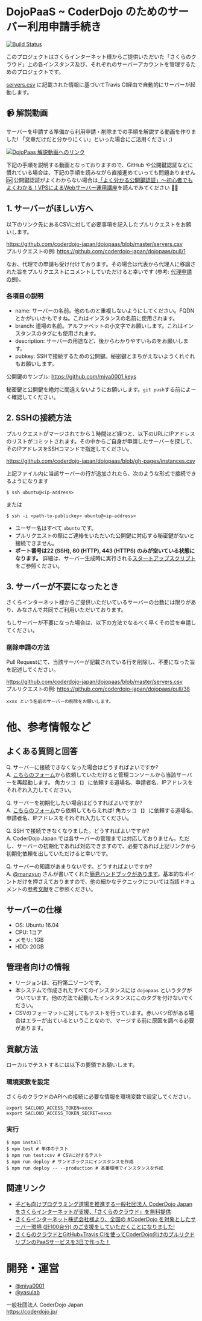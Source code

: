 # DojoPaaS ~ CoderDojo のためのサーバー利用申請手続き

[![Build Status](https://travis-ci.org/coderdojo-japan/dojopaas.svg?branch=master)](https://travis-ci.org/coderdojo-japan/dojopaas)

このプロジェクトはさくらインターネット様からご提供いただいた「さくらのクラウド」上の各インスタンス及び、それぞれのサーバーアカウントを管理するためのプロジェクトです。

[servers.csv](https://github.com/coderdojo-japan/dojopaas/blob/master/servers.csv) に記載された情報に基づいてTravis CI経由で自動的にサーバーが起動します。

## 📹 解説動画

サーバーを申請する準備から利用申請・削除までの手順を解説する動画を作りました! 「文章だけだと分かりにくい」といった場合にご活用ください ;)

[![DojoPaas 解説動画へのリンク](https://raw.githubusercontent.com/coderdojo-japan/dojopaas/master/img/youtube-thumbnail.png)](https://www.youtube.com/playlist?list=PL94GDfaSQTmIHQUGK2OKuXNk_QFs6_NTV)

下記の手順を説明する動画となっておりますので、GitHub や公開鍵認証などに慣れている場合は、下記の手順を読みながら直接進めていっても問題ありません 🆗 公開鍵認証がよくわからない場合は[「よく分かる公開鍵認証」～初心者でもよくわかる！VPSによるWebサーバー運用講座](https://knowledge.sakura.ad.jp/3543/)を読んでみてください 📑👀

## 1. サーバーがほしい方へ

以下のリンク先にあるCSVに対して必要事項を記入したプルリクエストをお願いします。

https://github.com/coderdojo-japan/dojopaas/blob/master/servers.csv   
プルリクエストの例: https://github.com/coderdojo-japan/dojopaas/pull/1

なお、代理での申請も受け付けております。その場合は代表から代理人に移譲された旨をプルリクエストにコメントしていただけると幸いです (参考: [代理申請の例](https://github.com/coderdojo-japan/dojopaas/pull/45))。

### 各項目の説明

* name: サーバーの名前。他のものと重複しないようにしてください。FQDNとかがいいかもですね。これはインスタンスの名前に使用されます。
* branch: 道場の名前。アルファベットの小文字でお願いします。これはインスタンスのタグにも使用されます。
* description: サーバーの用途など、後からわかりやすいものをお願いします。
* pubkey: SSHで接続するための公開鍵。秘密鍵とまちがえないようくれぐれもお願いします。

公開鍵のサンプル: https://github.com/miya0001.keys

秘密鍵と公開鍵を絶対に間違えないようにお願いします。`git push`する前によーく確認してください。

## 2. SSHの接続方法

プルリクエストがマージされてから１時間ほど経つと、以下のURLにIPアドレスのリストがコミットされます。その中からご自身が申請したサーバーを探して、そのIPアドレスをSSHコマンドで指定してください。

https://github.com/coderdojo-japan/dojopaas/blob/gh-pages/instances.csv

上記ファイル内に当該サーバーの行が追加されたら、次のような形式で接続できるようになります

```
$ ssh ubuntu@<ip-address>
```

または

```
$ ssh -i <path-to-publickey> ubuntu@<ip-address>
```

* ユーザー名はすべて `ubuntu` です。
* プルリクエストの際にご連絡をいただいた公開鍵に対応する秘密鍵がないと接続できません。
* **ポート番号は22 (SSH), 80 (HTTP), 443 (HTTPS) のみが空いている状態になります。** 詳細は、サーバー生成時に実行される[スタートアップスクリプト](https://github.com/coderdojo-japan/dojopaas/blob/master/startup-scripts/112900928939)をご参照ください。

## 3. サーバーが不要になったとき

さくらインターネット様からご提供いただいているサーバーの台数には限りがあり、みなさんで共同でご利用いただいております。

もしサーバーが不要になった場合は、以下の方法でなるべく早くその旨を申請してください。

### 削除申請の方法

Pull Requestにて、当該サーバーが記載されている行を削除し、不要になった旨を記述してください。

https://github.com/coderdojo-japan/dojopaas/blob/master/servers.csv   
プルリクエストの例: https://github.com/coderdojo-japan/dojopaas/pull/38

```
xxxx という名前のサーバーの削除をお願いします。
```

# 他、参考情報など

## よくある質問と回答

Q. サーバーに接続できなくなった場合はどうすればよいですか?   
A. [こちらのフォーム](https://github.com/coderdojo-japan/dojopaas/issues/new?title=サーバーの再起動依頼&body=CoderDojo【道場名】の【申請者名】です。当該サーバー（IPアドレス：【xxx.xxx.xxx.xxx】）の再起動をお願いします。cc/%20@yasulab&labels=サーバー再起動依頼&assignee=yasulab)から依頼していただけると管理コンソールから当該サーバーを再起動します。 角カッコ `【】` に依頼する道場名、申請者名、IPアドレスをそれぞれ入力してください。

Q. サーバーを初期化したい場合はどうすればよいですか?   
A. [こちらのフォーム](https://github.com/coderdojo-japan/dojopaas/issues/new?title=サーバーの初期化依頼&body=CoderDojo【道場名】の【申請者名】です。当該サーバー（IPアドレス：【xxx.xxx.xxx.xxx】）の初期化をお願いします。cc/%20@yasulab&labels=サーバー初期化依頼&assignee=yasulab)から依頼してもらえれば! 角カッコ `【】` に依頼する道場名、申請者名、IPアドレスをそれぞれ入力してください。

Q. SSH で接続できなくなりました。どうすればよいですか?   
A. CoderDojo Japan では各サーバーの管理までは対応しておりません。ただし、サーバーの初期化であれば対応できますので、必要であれば上記リンクから初期化依頼を出していただけると幸いです。

Q. サーバーの知識があまりないです。どうすればよいですか?   
A. [@manzyun](https://github.com/manzyun) さんが書いてくれた[簡易ハンドブックがあります](https://github.com/coderdojo-japan/dojopaas/blob/master/docs/ssh.md)。基本的なポイントだけを押さえておりますので、他の細かなテクニックについては当該ドキュメントの[参考文献](https://github.com/coderdojo-japan/dojopaas/blob/master/docs/ssh.md#参考資料)をご参照ください。

## サーバーの仕様

* OS: Ubuntu 16.04
* CPU: 1コア
* メモリ: 1GB
* HDD: 20GB

## 管理者向けの情報

* リージョンは、石狩第二ゾーンです。
* 本システムで作成されたすべてのインスタンスには `dojopaas` というタグがついています。他の方法で起動したインスタンスにこのタグを付けないでください。
* CSVのフォーマットに対してもテストを行っています。赤いバツ印がある場合はエラーが出ているということなので、マージする前に原因を調べる必要があります。

## 貢献方法

ローカルでテストするには以下の要領でお願いします。

### 環境変数を設定

さくらのクラウドのAPIへの接続に必要な情報を環境変数で設定してください。

```
export SACLOUD_ACCESS_TOKEN=xxxx
export SACLOUD_ACCESS_TOKEN_SECRET=xxxx
```

### 実行

```
$ npm install
$ npm test # 単体のテスト
$ npm run test:csv # CSVに対するテスト
$ npm run deploy # サンドボックスにインスタンスを作成
$ npm run deploy -- --production # 本番環境でインスタンスを作成
```

## 関連リンク

- [子ども向けプログラミング道場を推進する一般社団法人 CoderDojo Japan をさくらインターネットが支援、「さくらのクラウド」を無料提供](https://www.sakura.ad.jp/press/2017/0720_cloud-coderjapan/)
- [さくらインターネット株式会社様より、全国の #CoderDojo を対象としたサーバー環境 (計100台分) のご支援をしていただくことになりました!](https://www.facebook.com/coderdojo.jp/posts/673793186165170)
- [さくらのクラウドとGitHub+Travis CIを使ってCoderDojo向けのプルリクドリブンのPaaSサービスを3日で作った！](https://tarosky.co.jp/tarog/2086)

# 開発・運営

- [@miya0001](https://github.com/miya0001)
- [@yasulab](https://github.com/yasulab)

一般社団法人 CoderDojo Japan   
https://coderdojo.jp/
